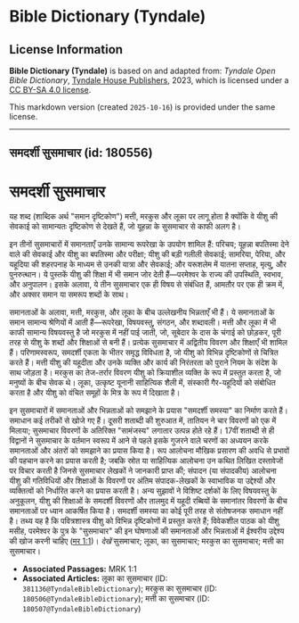 # Bible Dictionary (Tyndale)

## License Information

**Bible Dictionary (Tyndale)** is based on and adapted from: _Tyndale Open Bible Dictionary_, [Tyndale House Publishers](https://tyndaleopenresources.com/), 2023, which is licensed under a [CC BY-SA 4.0 license](https://creativecommons.org/licenses/by-sa/4.0/legalcode.en).

This markdown version (created `2025-10-16`) is provided under the same license.



--------------------------------

## समदर्शी सुसमाचार (id: 180556)

समदर्शी सुसमाचार
================

यह शब्द (शाब्दिक अर्थ "समान दृष्टिकोण") मत्ती, मरकुस और लूका पर लागू होता है क्योंकि वे यीशु की सेवकाई को सामान्यतः दृष्टिकोण से देखते हैं, जो यूहन्ना के सुसमाचार से काफी अलग है।

इन तीनों सुसमाचारों में समानताएँ उनके सामान्य रूपरेखा के उपयोग शामिल हैं: परिचय; यूहन्ना बपतिस्मा देने वाले की सेवकाई और यीशु का बपतिस्मा और परीक्षा; यीशु की बड़ी गलीली सेवकाई; सामरिया, पेरिया, और यहूदिया की शहरपनाह के माध्यम से उनकी यात्रा और सेवकाई; और यरूशलेम में यातना सप्ताह, मृत्यु, और पुनरुत्थान। ये पुस्तकें यीशु की शिक्षा में भी समान जोर देती हैं—परमेश्वर के राज्य की उपस्थिति, स्वभाव, और अनुपालन। इसके अलावा, ये तीन सुसमाचार एक ही विषय से संबंधित हैं, आमतौर पर एक ही क्रम में, और अक्सर समान या समरूप शब्दों के साथ।

समानताओं के अलावा, मत्ती, मरकुस, और लूका के बीच उल्लेखनीय भिन्नताएँ भी हैं। ये समानताओं के समान सामान्य श्रेणियों में आती हैं—रूपरेखा, विषयवस्तु, संगठन, और शब्दावली। मत्ती और लूका में भी काफी सामान्य विषयवस्तु है जो मरकुस में नहीं पाई जाती, जो, सूबेदार के दास के चंगाई को छोड़कर, पूरी तरह से यीशु के शब्दों और शिक्षाओं से बनी हैं। प्रत्येक सुसमाचार में अद्वितीय विवरण और शिक्षाएँ भी शामिल हैं। परिणामस्वरूप, समदर्शी एकता के भीतर समृद्ध विविधता है, जो यीशु को विभिन्न दृष्टिकोणों से चित्रित करते हैं। मत्ती यीशु की यहूदीता और उनके व्यक्ति और कार्य की निरंतरता को पुराने नियम के संदेश के साथ जोड़ता है। मरकुस का तेज\-तर्रार विवरण यीशु को क्रियाशील व्यक्ति के रूप में प्रस्तुत करता है, जो मनुष्यों के बीच सेवक थे। लूका, उत्कृष्ट यूनानी साहित्यिक शैली में, संस्कारी गैर\-यहूदियों को संबोधित करता है और यीशु को वंचित समूहों के मित्र के रूप में दिखाता है।

इन सुसमाचारों में समानताओं और भिन्नताओं को समझाने के प्रयास "समदर्शी समस्या" का निर्माण करते हैं। समाधान कई तरीकों से खोजे गए हैं। दूसरी शताब्दी की शुरुआत में, तातियन ने चार विवरणों को एक में मिलाया; सुसमाचार विवरणों के अतिरिक्त "सामंजस्य" लगातार उत्पन्न होते रहे हैं। 17वीं शताब्दी से ही विद्वानों ने सुसमाचार के वर्तमान स्वरूप में आने से पहले इसके गुजरने वाले चरणों का अध्ययन करके समानताओं और अंतरों को समझाने का प्रयास किया है। रूप आलोचना मौखिक प्रसारण की अवधि से प्रभावों की पहचान करने का प्रयास करती है; जबकि स्रोत या साहित्यिक आलोचना उन कथित लिखित दस्तावेजों पर विचार करती है जिनसे सुसमाचार लेखकों ने जानकारी प्राप्त की; संपादन (या संपादकीय) आलोचना यीशु की गतिविधियों और शिक्षाओं के विवरणों पर अंतिम संपादक\-लेखकों के स्वाभाविक या उद्देश्यों और व्यक्तित्वों को निर्धारित करने का प्रयास करती है। अन्य सुझावों ने विशिष्ट दर्शकों के लिए विषयवस्तु के अनुकूलन, यीशु की शिक्षाओं के समदर्शी विवरणों और तालमुद में यहूदी रब्बियों के समानांतर विवरणों के बीच समानताओं पर ध्यान आकर्षित किया है। समदर्शी समस्या का कोई पूरी तरह से संतोषजनक समाधान नहीं है। तथ्य यह है कि पवित्रशास्त्र यीशु को विभिन्न दृष्टिकोणों में प्रस्तुत करते हैं; विवेकशील पाठक को यीशु मसीह, परमेश्वर के पुत्र के "सुसमाचार" की इन घोषणाओं की समानताओं और भिन्नताओं में ईश्वरीय उद्देश्य की खोज करनी चाहिए ([मर 1:1](https://ref.ly/Mark1:1))। *देखें* सुसमाचार; लूका, का सुसमाचार; मरकुस का सुसमाचार; मत्ती का सुसमाचार।

* **Associated Passages:** MRK 1:1
* **Associated Articles:** लूका का सुसमाचार (ID: `381136@TyndaleBibleDictionary`); मरकुस का सुसमाचार (ID: `180506@TyndaleBibleDictionary`); मत्ती का सुसमाचार (ID: `180507@TyndaleBibleDictionary`)

